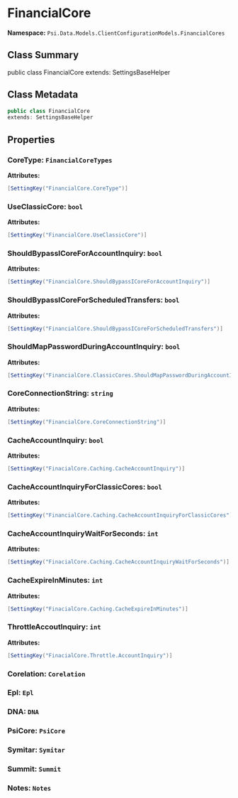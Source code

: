 # FinancialCore

**Namespace:** `Psi.Data.Models.ClientConfigurationModels.FinancialCores`

## Class Summary

public class FinancialCore
extends: SettingsBaseHelper

## Class Metadata

```typescript
public class FinancialCore
extends: SettingsBaseHelper
```

## Properties

### CoreType: `FinancialCoreTypes`

**Attributes:**
```csharp
[SettingKey("FinancialCore.CoreType")]
```

### UseClassicCore: `bool`

**Attributes:**
```csharp
[SettingKey("FinancialCore.UseClassicCore")]
```

### ShouldBypassICoreForAccountInquiry: `bool`



**Attributes:**
```csharp
[SettingKey("FinancialCore.ShouldBypassICoreForAccountInquiry")]
```

### ShouldBypassICoreForScheduledTransfers: `bool`



**Attributes:**
```csharp
[SettingKey("FinancialCore.ShouldBypassICoreForScheduledTransfers")]
```

### ShouldMapPasswordDuringAccountInquiry: `bool`



**Attributes:**
```csharp
[SettingKey("FinancialCore.ClassicCores.ShouldMapPasswordDuringAccountInquiry")]
```

### CoreConnectionString: `string`



**Attributes:**
```csharp
[SettingKey("FinancialCore.CoreConnectionString")]
```

### CacheAccountInquiry: `bool`



**Attributes:**
```csharp
[SettingKey("FinacialCore.Caching.CacheAccountInquiry")]
```

### CacheAccountInquiryForClassicCores: `bool`



**Attributes:**
```csharp
[SettingKey("FinancialCore.Caching.CacheAccountInquiryForClassicCores")]
```

### CacheAccountInquiryWaitForSeconds: `int`



**Attributes:**
```csharp
[SettingKey("FinacialCore.Caching.CacheAccountInquiryWaitForSeconds")]
```

### CacheExpireInMinutes: `int`



**Attributes:**
```csharp
[SettingKey("FinacialCore.Caching.CacheExpireInMinutes")]
```

### ThrottleAccoutInquiry: `int`



**Attributes:**
```csharp
[SettingKey("FinacialCore.Throttle.AccountInquiry")]
```

### Corelation: `Corelation`



### Epl: `Epl`



### DNA: `DNA`



### PsiCore: `PsiCore`



### Symitar: `Symitar`



### Summit: `Summit`



### Notes: `Notes`


